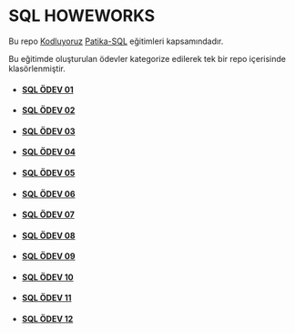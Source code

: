 # SQL HOWEWORKS

Bu repo [Kodluyoruz](https://www.kodluyoruz.org) [Patika-SQL](https://app.patika.dev/courses/sql) eğitimleri kapsamındadır.

Bu eğitimde oluşturulan ödevler kategorize edilerek tek bir repo içerisinde klasörlenmiştir.

* #### [SQL ÖDEV 01](./SQLHW01.sql)
* #### [SQL ÖDEV 02](./SQLHW02.sql)
* #### [SQL ÖDEV 03](./SQLHW03.sql)
* #### [SQL ÖDEV 04](./SQLHW04.sql)
* #### [SQL ÖDEV 05](./SQLHW05.sql)
* #### [SQL ÖDEV 06](./SQLHW06.sql)
* #### [SQL ÖDEV 07](./SQLHW07.sql)
* #### [SQL ÖDEV 08](./SQLHW08.sql)
* #### [SQL ÖDEV 09](./SQLHW09.sql)
* #### [SQL ÖDEV 10](./SQLHW10.sql)
* #### [SQL ÖDEV 11](./SQLHW11.sql)
* #### [SQL ÖDEV 12](./SQLHW12.sql)